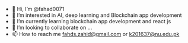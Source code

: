 - 👋 Hi, I’m @fahad0071
- 👀 I’m interested in AI, deep learning and Blockchain app development
- 🌱 I’m currently learning blockchain app development and react js
- 💞️ I’m looking to collaborate on ...
- 📫 How to reach me fahds.zahid@gmail.com or k201637@nu.edu.pk

<!---
fahad0071/fahad0071 is a ✨ special ✨ repository because its `README.md` (this file) appears on your GitHub profile.
You can click the Preview link to take a look at your changes.
--->
